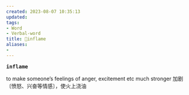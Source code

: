 ```yaml
---
created: 2023-08-07 10:35:13
updated: 
tags: 
- Word
- Verbal-word
title: 🚩inflame
aliases:
- 
---
```


<pre><strong>inflame</strong></pre>
to make someone’s feelings of anger, excitement etc much stronger 加剧〔愤怒、兴奋等情感〕，使火上浇油